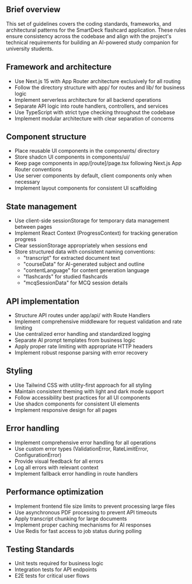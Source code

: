 ## Brief overview
This set of guidelines covers the coding standards, frameworks, and architectural patterns for the SmartDeck flashcard application. These rules ensure consistency across the codebase and align with the project's technical requirements for building an AI-powered study companion for university students.

## Framework and architecture
- Use Next.js 15 with App Router architecture exclusively for all routing
- Follow the directory structure with app/ for routes and lib/ for business logic
- Implement serverless architecture for all backend operations
- Separate API logic into route handlers, controllers, and services
- Use TypeScript with strict type checking throughout the codebase
- Implement modular architecture with clear separation of concerns

## Component structure
- Place reusable UI components in the components/ directory
- Store shadcn UI components in components/ui/
- Keep page components in app/[route]/page.tsx following Next.js App Router conventions
- Use server components by default, client components only when necessary
- Implement layout components for consistent UI scaffolding

## State management
- Use client-side sessionStorage for temporary data management between pages
- Implement React Context (ProgressContext) for tracking generation progress
- Clear sessionStorage appropriately when sessions end
- Store structured data with consistent naming conventions:
  - "transcript" for extracted document text
  - "courseData" for AI-generated subject and outline
  - "contentLanguage" for content generation language
  - "flashcards" for studied flashcards
  - "mcqSessionData" for MCQ session details

## API implementation
- Structure API routes under app/api/ with Route Handlers
- Implement comprehensive middleware for request validation and rate limiting
- Use centralized error handling and standardized logging
- Separate AI prompt templates from business logic
- Apply proper rate limiting with appropriate HTTP headers
- Implement robust response parsing with error recovery

## Styling
- Use Tailwind CSS with utility-first approach for all styling
- Maintain consistent theming with light and dark mode support
- Follow accessibility best practices for all UI components
- Use shadcn components for consistent UI elements
- Implement responsive design for all pages

## Error handling
- Implement comprehensive error handling for all operations
- Use custom error types (ValidationError, RateLimitError, ConfigurationError)
- Provide visual feedback for all errors
- Log all errors with relevant context
- Implement fallback error handling in route handlers

## Performance optimization
- Implement frontend file size limits to prevent processing large files
- Use asynchronous PDF processing to prevent API timeouts
- Apply transcript chunking for large documents
- Implement proper caching mechanisms for AI responses
- Use Redis for fast access to job status during polling


## Testing Standards
-   Unit tests required for business logic
-   Integration tests for API endpoints
-   E2E tests for critical user flows
